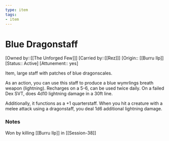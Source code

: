 ```yaml
---
type: item
tags:
- item
---
```


# Blue Dragonstaff

[Owned by::[[The Unforged Few]]]
[Carried by::[[Rez]]]
[Origin:: [[Burru Ilp]]
[Status:: Active]
[Attunement:: yes]

Item, large staff with patches of blue dragonscales.

As an action, you can use this staff to produce a blue wymrlings breath weapon (lightning). Recharges on a 5-6, can be used twice daily. On a failed Dex SVT, does 4d10 lightning damage in a 30ft line.

Additionally, it functions as a +1 quarterstaff. When you hit a creature with a melee attack using a dragonstaff, you deal 1d6 additional lightning damage.

### Notes
Won by killing [[Burru Ilp]] in [[Session-38]]
